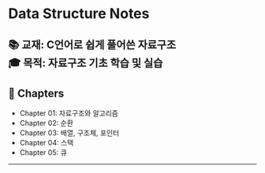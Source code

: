 # Data Structure Notes

📚 **교재**: C언어로 쉽게 풀어쓴 자료구조     
🎓 **목적**: 자료구조 기초 학습 및 실습  
---

## 📘 Chapters

- Chapter 01: 자료구조와 알고리즘
- Chapter 02: 순환
- Chapter 03: 배열, 구조체, 포인터
- Chapter 04: 스택
- Chapter 05: 큐

---